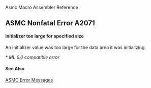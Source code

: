 Asmc Macro Assembler Reference

## ASMC Nonfatal Error A2071

#### initializer too large for specified size

An initializer value was too large for the data area it was initializing.

_* ML 6.0 compatible error_

#### See Also

[ASMC Error Messages](readme.md)
